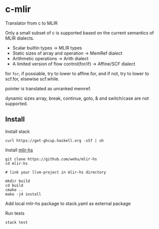 # c-mlir

Translator from c to MLIR

Only a small subset of c is supported based on the current semantics of MLIR dialects.

* Scalar builtin types -> MLIR types
* Static sizes of array and operation -> MemRef dialect
* Arithmetic operations -> Arith dialect
* A limited version of flow control(for/if) -> Affine/SCF dialect

for `for`, if possiable, try to lower to affine.for, and if not, try to lower to scf.for, elsewise scf.while.

pointer is translated as unranked memref.

dynamic sizes array, break, continue, goto, & and switch/case are not supported.

## Install

Install stack

```shell
curl https://get-ghcup.haskell.org -sSf | sh
```

Install [mlir-hs](https://github.com/wehu/mlir-hs)

```shell
git clone https://github.com/wehu/mlir-hs
cd mlir-hs

# link your llvm-project in mlir-hs directory

mkdir build
cd build
cmake ..
make -j4 install
```

Add local mlir-hs package to stack.yaml as external package

Run tests

```shell
stack test
```
